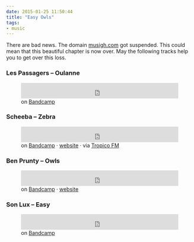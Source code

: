 ```yaml
---
date: 2015-01-25 11:50:44
title: "Easy Owls"
tags:
- music
---
```

There are bad news. The domain <a href="http://musigh.com">musigh.com</a> got suspended. This could mean that this beautiful chapter is now over. May the following tracks help you to get over this loss.

### Les Passagers – Oulanne

<figure>
    <iframe style="border: 0; width: 100%; height: 42px;" src="http://bandcamp.com/EmbeddedPlayer/album=1600847448/size=small/bgcol=ffffff/linkcol={{ site.ui_color }}/track=3497238414/transparent=true/" seamless><a href="http://souterraine.biz/album/les-passagers-mostla-tape">Les Passagers – Mostla Tape</a></iframe>
    <figcaption>on <a href="http://souterraine.biz/track/oulanne-2">Bandcamp</a></figcaption>
</figure>

### Scheeba – Zebra

<figure>
    <iframe style="border: 0; width: 100%; height: 42px;" src="https://bandcamp.com/EmbeddedPlayer/album=1969881413/size=small/bgcol=ffffff/linkcol={{ site.ui_color }}/track=2367981367/transparent=true/" seamless><a href="http://scheeba.bandcamp.com/album/queen-of-scheeba">Scheeba – Zebra</a></iframe>
    <figcaption>on <a href="https://scheeba.bandcamp.com/track/zebra">Bandcamp</a> · <a href="http://www.scheeba.com/">website</a> · via <a href="http://tropicofm.com/2015/01/queen-of-scheeba/">Tropico FM</a></figcaption>
</figure>

### Ben Prunty – Owls

<figure>
    <iframe style="border: 0; width: 100%; height: 42px;" src="https://bandcamp.com/EmbeddedPlayer/album=937213978/size=small/bgcol=ffffff/linkcol={{ site.ui_color }}/track=2179481739/transparent=true/" seamless><a href="http://benprunty.bandcamp.com/album/gravity-ghost-soundtrack">Ben Prunty – Owls</a></iframe>
    <figcaption>on <a href="https://benprunty.bandcamp.com/track/owls">Bandcamp</a> · <a href="http://benprunty.com/">website</a></figcaption>
</figure>

### Son Lux – Easy

<figure>
    <iframe style="border: 0; width: 100%; height: 42px;" src="http://bandcamp.com/EmbeddedPlayer/album=2715593272/size=small/bgcol=ffffff/linkcol={{ site.ui_color }}/track=1455678839/transparent=true/" seamless><a href="http://music.sonluxmusic.com/album/lanterns">Son Lux – Easy</a></iframe>
    <figcaption>on <a href="http://music.sonluxmusic.com/track/easy">Bandcamp</a></figcaption>
</figure>
